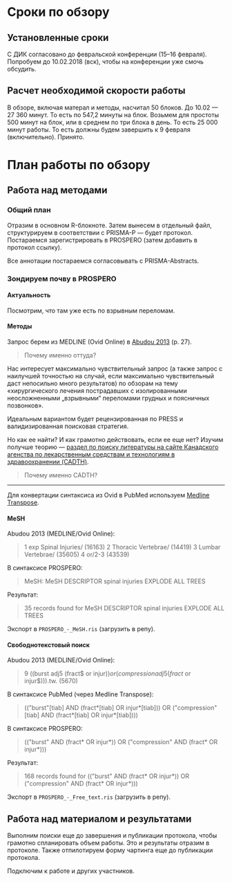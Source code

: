 # Сроки по обзору
## Установленные сроки
С ДИК согласовано до февральской конференции (15–16 февраля). Попробуем до 10.02.2018 (вск), чтобы на конференции уже смочь обсудить.

## Расчет необходимой скорости работы
В обзоре, включая матерал и методы, насчитал 50 блоков. До 10.02 — 27 360 минут. То есть по 547,2 минуты на блок. Возьмем для простоты 500 минут на блок, или в среднем по три блока в день. То есть 25 000 минут работы. То есть должны будем завершить к 9 февраля (включительно). Принято.

# План работы по обзору
## Работа над методами
### Общий план
Отразим в основном R-блокноте. Затем вынесем в отдельный файл, структурируем в соответствии с PRISMA-P — будет протокол. Постараемся зарегистрировать в PROSPERO (затем добавить в протокол ссылку).

Все аннотации постараемся согласовывать с PRISMA-Abstracts.

### Зондируем почву в PROSPERO
#### Актуальность
Посмотрим, что там уже есть по взрывным переломам.

#### Методы
Запрос берем из MEDLINE (Ovid Online) в [Abudou 2013](https://pubmed.gov/23740669) (p. 27).

> Почему именно оттуда?

Нас интересует максимально чувствительный запрос (а также запрос с наилучшей точностью на случай, если максимально чувствительный даст непосильно много результатов) по обзорам на тему «хирургического лечения пострадавших с изолированными неосложненными „взрывными“ переломами грудных и поясничных позвонков».

Идеальным вариантом будет рецензированная по PRESS и валидизированная поисковая стратегия.

Но как ее найти? И как грамотно действовать, если ее еще нет? Изучим получше теорию — [раздел по поиску литературы на сайте Канадского агенства по лекарственным средствам и технологиям в здравоохранении (CADTH)](https://www.cadth.ca/resources/finding-evidence).

> Почему именно CADTH?

-----

Для конвертации синтаксиса из Ovid в PubMed используем [Medline Transpose](https://medlinetranspose.github.io).

#### MeSH

Abudou 2013 (MEDLINE/Ovid Online):

> 1 exp Spinal Injuries/ (16163)
> 2 Thoracic Vertebrae/ (14419)
> 3 Lumbar Vertebrae/ (35605)
> 4 or/2-3 (43539)

В синтаксисе PROSPERO:

> MeSH: MeSH DESCRIPTOR spinal injuries EXPLODE ALL TREES

Результат:

> 35 records found for MeSH DESCRIPTOR spinal injuries EXPLODE ALL TREES

Экспорт в `PROSPERO_-_MeSH.ris` (загрузить в репу).

#### Свободнотекстовый поиск

Abudou 2013 (MEDLINE/Ovid Online):

> 9 ((burst adj5 (fract$ or injur$)) or (compression adj5 (fract$ or injur$))).tw. (5670)

В синтаксисе PubMed (через Medline Transpose):

> (("burst"[tiab] AND (fract*[tiab] OR injur*[tiab])) OR ("compression"[tiab] AND (fract*[tiab] OR injur*[tiab])))

В синтаксисе PROSPERO:

> (("burst" AND (fract* OR injur*)) OR ("compression" AND (fract* OR injur*)))

Результат:

> 168 records found for (("burst" AND (fract* OR injur*)) OR ("compression" AND (fract* OR injur*)))

Экспорт в `PROSPERO_-_Free_text.ris` (загрузить в репу).

## Работа над материалом и результатами
Выполним поиски еще до завершения и публикации протокола, чтобы грамотно спланировать объем работы. Это и результаты отразим в протоколе. Также отпилотируем форму чартинга еще до публикации протокола.

Подключим к работе и других участников.